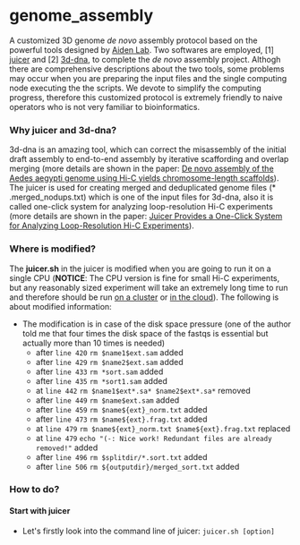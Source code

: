 # genome_assembly

A customized 3D genome *de novo* assembly protocol based on the powerful tools designed by [Aiden Lab](https://github.com/theaidenlab). Two softwares are employed, [1] [juicer](https://github.com/theaidenlab/juicer) and [2] [3d-dna](https://github.com/theaidenlab/3d-dna), to complete the *de novo* assembly project. Althogh there are comprehensive descriptions about the two tools, some problems may occur when you are preparing the input files and the single computing node executing the the scripts. We devote to simplify the computing progress, therefore this customized protocol is extremely friendly to naive operators who is not very familiar to bioinformatics.

### Why juicer and 3d-dna?
3d-dna is an amazing tool, which can correct the misassembly of the initial draft assembly to end-to-end assembly by iterative scaffording and overlap merging (more details are shown in the paper: [De novo assembly of the Aedes aegypti genome using Hi-C yields chromosome-length scaffolds](http://science.sciencemag.org/content/early/2017/03/22/science.aal3327.full)). The juicer is used for creating merged and deduplicated genome files (* .merged_nodups.txt) which is one of the input files for 3d-dna, also it is called one-click system for analyzing loop-resolution Hi-C experiments (more details are shown in the paper: [Juicer Provides a One-Click System for Analyzing Loop-Resolution Hi-C Experiments](http://www.cell.com/cell-systems/abstract/S2405-4712(16)30219-8)).

### Where is modified?
The **juicer.sh** in the juicer is modified when you are going to run it on a single CPU (**NOTICE**: The CPU version is fine for small Hi-C experiments, but any reasonably sized experiment will take an extremely long time to run and therefore should be run [on a cluster](https://github.com/theaidenlab/juicer/wiki/Running-Juicer-on-a-cluster) or [in the cloud](https://github.com/theaidenlab/juicer/wiki/Running-Juicer-on-Amazon-Web-Services)). The following is about modified information: 

* The modification is in case of the disk space pressure (one of the author told me that four times the disk space of the fastqs is essential but actually more than 10 times is needed)
    - after ```line 420``` ```rm $name1$ext.sam``` added
    - after ```line 429``` ```rm $name2$ext.sam``` added
    - after ```line 433``` ```rm *sort.sam``` added
    - after ```line 435``` ```rm *sort1.sam``` added
    - at ```line 442``` ```rm $name1$ext*.sa* $name2$ext*.sa*``` removed
    - after ```line 449``` ```rm $name$ext.sam``` added
    - after ```line 459``` ```rm $name${ext}_norm.txt``` added
    - after ```line 473``` ```rm $name${ext}.frag.txt``` added
    - at ```line 479``` ```rm $name${ext}_norm.txt $name${ext}.frag.txt``` replaced
    - at ```line 479``` ```echo "(-: Nice work! Redundant files are already removed!"``` added
    - after ```line 496``` ```rm $splitdir/*.sort.txt``` added
    - after ```line 506``` ```rm ${outputdir}/merged_sort.txt``` added

### How to do?
#### Start with juicer
   * Let's firstly look into the command line of juicer: ```juicer.sh [option]``` 


